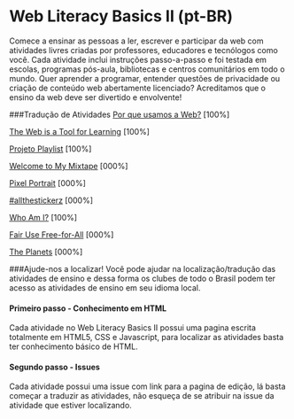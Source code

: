 # Web Literacy Basics II (pt-BR)
Comece a ensinar as pessoas a ler, escrever e participar da web com atividades livres criadas por professores, educadores e tecnólogos como você. Cada atividade inclui instruções passo-a-passo e foi testada em escolas, programas pós-aula, bibliotecas e centros comunitários em todo o mundo. 
Quer aprender a programar, entender questões de privacidade ou criação de conteúdo web abertamente licenciado? Acreditamos que o ensino da web deve ser divertido e envolvente!

###Tradução de Atividades
[Por que usamos a Web?](http://mozillabrasil.github.io/mozteach-wlbtwo/session01-why-do-we-use-the-web.html) [100%]

[The Web is a Tool for Learning](http://mozillabrasil.github.io/mozteach-wlbtwo/session02-the-web-is-a-tool-for-learning.html) [100%]

[Projeto Playlist](http://mozillabrasil.github.io/mozteach-wlbtwo/bridge01-project-playlist.html) [100%]

[Welcome to My Mixtape](http://mozillabrasil.github.io/mozteach-wlbtwo/session03-welcome-to-my-mixtape.html) [000%]

[Pixel Portrait](http://mozillabrasil.github.io/mozteach-wlbtwo/bridge02-pixel-portrait.html) [000%]

[#allthestickerz](http://mozillabrasil.github.io/mozteach-wlbtwo/session04-allthestickerz.html) [000%]

[Who Am I?](http://mozillabrasil.github.io/mozteach-wlbtwo/bridge03-who-am-i.html) [100%]

[Fair Use Free-for-All](http://mozillabrasil.github.io/mozteach-wlbtwo/session05-fair-use-free-for-all.html) [000%]

[The Planets](http://mozillabrasil.github.io/mozteach-wlbtwo/session06-the-planets-and-accessibility.html) [000%]

###Ajude-nos a localizar!
Você pode ajudar na localização/tradução das atividades de ensino e dessa forma os clubes de todo o Brasil podem ter acesso as atividades de ensino em seu idioma local.
#### Primeiro passo - Conhecimento em HTML
Cada atividade no Web Literacy Basics II possui uma pagina escrita totalmente em HTML5, CSS e Javascript, para localizar as atividades basta ter conhecimento básico de HTML. 

#### Segundo passo - Issues
Cada atividade possui uma issue com link para a pagina de edição, lá basta começar a traduzir as atividades, não esqueça de se atribuir na issue da atividade que estiver localizando.
